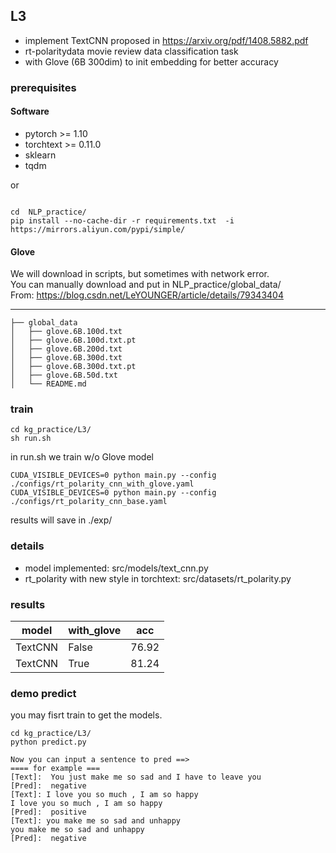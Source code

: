 ## L3


- implement TextCNN proposed in https://arxiv.org/pdf/1408.5882.pdf 
- rt-polaritydata movie review data classification task
- with Glove (6B 300dim) to init embedding for better accuracy

 ### prerequisites

#### Software

- pytorch >= 1.10
- torchtext >= 0.11.0
- sklearn
- tqdm

or

```

cd  NLP_practice/
pip install --no-cache-dir -r requirements.txt  -i https://mirrors.aliyun.com/pypi/simple/

```

#### Glove
We will download in scripts, but sometimes with network error. <br/>
You can manually download and put in NLP_practice/global_data/ <br/>
From: https://blog.csdn.net/LeYOUNGER/article/details/79343404

---
```
├── global_data
│   ├── glove.6B.100d.txt
│   ├── glove.6B.100d.txt.pt
│   ├── glove.6B.200d.txt
│   ├── glove.6B.300d.txt
│   ├── glove.6B.300d.txt.pt
│   ├── glove.6B.50d.txt
│   └── README.md
```

### train 
```
cd kg_practice/L3/
sh run.sh

```

in run.sh  we train w/o Glove model
```
CUDA_VISIBLE_DEVICES=0 python main.py --config ./configs/rt_polarity_cnn_with_glove.yaml
CUDA_VISIBLE_DEVICES=0 python main.py --config ./configs/rt_polarity_cnn_base.yaml
```
results will save in ./exp/


### details
- model implemented: src/models/text_cnn.py
- rt_polarity with new style in torchtext: src/datasets/rt_polarity.py


### results
model| with_glove| acc
|---|---|:---:
TextCNN| False| 76.92
TextCNN| True| 81.24

### demo predict 

you may fisrt train to get the models.
```
cd kg_practice/L3/
python predict.py

```


```
Now you can input a sentence to pred ==> 
==== for example ===
[Text]:  You just make me so sad and I have to leave you
[Pred]:  negative
[Text]: I love you so much , I am so happy
I love you so much , I am so happy
[Pred]:  positive
[Text]: you make me so sad and unhappy
you make me so sad and unhappy
[Pred]:  negative
```





